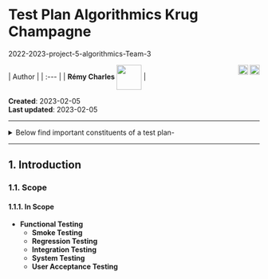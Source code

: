 # Test Plan Algorithmics Krug Champagne

2022-2023-project-5-algorithmics-Team-3

[<img src="https://www.presse-citron.net/app/uploads/2020/06/linkedin-logo.jpg"  width="20px" align=right>](https://www.linkedin.com/in/r%C3%A9my-charles-2a8960232/)
[<img src="https://cdn.pixabay.com/photo/2022/01/30/13/33/github-6980894_1280.png" width="20" align="right">](https://github.com/RemyCHARLES)
| Author | 
| :--- |
| **Rémy Charles** <img src="https://ca.slack-edge.com/T019N8PRR7W-U0338M4B32R-2e88fca92827-512" width="50px" align=center> | 

**Created**: 2023-02-05 <br>
**Last updated**: 2023-02-05

_____

<details><summary>Below find important constituents of a test plan-</summary>

- 1. Introduction <br>
  - 1.1. Scope <br>
    - 1.1.1. In Scope <br>
    - 1.1.2. Out of Scope <br>
  - 1.2. Quality Objectives <br>
  - 1.3. Roles and Responsibilities
2. Test Methodology
   - 2.1. Overview <br>
   - 2.2. Test Levels <br>
   - 2.3. Bug Triage <br>
   - 2.4. Suspension Criteria and Resumption Requirements <br>
   - 2.5. Test Completeness <br>
3. Test Deliverables
4. Resource & Environment Requirements
    - 4.1. Hardware
    - 4.2. Software
    - 4.3. Test Environment
    - 4.4. Test Data

</details>

_____

## 1. Introduction

### 1.1. Scope

#### 1.1.1. In Scope

- **Functional Testing** <br>
  - **Smoke Testing** <br>
  - **Regression Testing** <br>
  - **Integration Testing** <br>
  - **System Testing** <br>
  - **User Acceptance Testing** <br>





